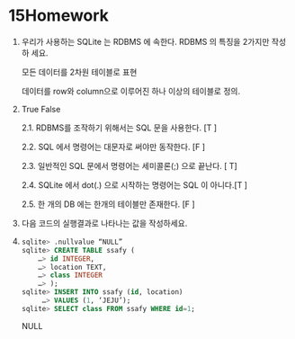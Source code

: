 # 15Homework



1. 우리가 사용하는 SQLite 는 RDBMS 에 속한다. RDBMS 의 특징을 2가지만 작성하 세요.

   모든 데이터를 2차원 테이블로 표현

   데이터를 row와 column으로 이루어진 하나 이상의 테이블로 정의.

2. True False 

   2.1. RDBMS를 조작하기 위해서는 SQL 문을 사용한다. [T ]

   2.2. SQL 에서 명령어는 대문자로 써야만 동작한다. [F ] 

   2.3. 일반적인 SQL 문에서 명령어는 세미콜론(;) 으로 끝난다. [ T] 

   2.4. SQLite 에서 dot(.) 으로 시작하는 명령어는 SQL 이 아니다.[T ] 

   2.5. 한 개의 DB 에는 한개의 테이블만 존재한다. [F ]

3. 다음 코드의 실행결과로 나타나는 값을 작성하세요. 

4. ```sql
   sqlite> .nullvalue “NULL” 
   sqlite> CREATE TABLE ssafy (
       …> id INTEGER,
       …> location TEXT, 
       …> class INTEGER 
       …> ); 
   sqlite> INSERT INTO ssafy (id, location) 
        …> VALUES (1, ‘JEJU’);
   sqlite> SELECT class FROM ssafy WHERE id=1;
   ```

   NULL

